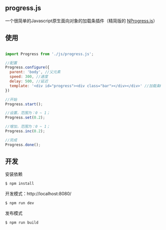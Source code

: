 ## progress.js

一个很简单的Javascript原生面向对象的加载条插件（精简版的 [NProgress.js](https://github.com/rstacruz/nprogress)）

## 使用
```js

import Progress from './js/progress.js';

//配置
Progress.configure({
  parent: 'body', //父元素
  speed: 300, //速度
  delay: 500, //延迟
  template: '<div id="progress"><div class="bar"></div></div>' //加载条Html
})

//开始
Progress.start();

//设置，范围为：0 ~ 1；
Progress.set(0.2);

//增加，范围为：0 ~ 1；
Progress.inc(0.2);

//完成
Progress.done();

```
## 开发

安装依赖
```sh
$ npm install
```

开发模式：http://localhost:8080/
```sh
$ npm run dev
```

发布模式
```sh
$ npm run build
```
